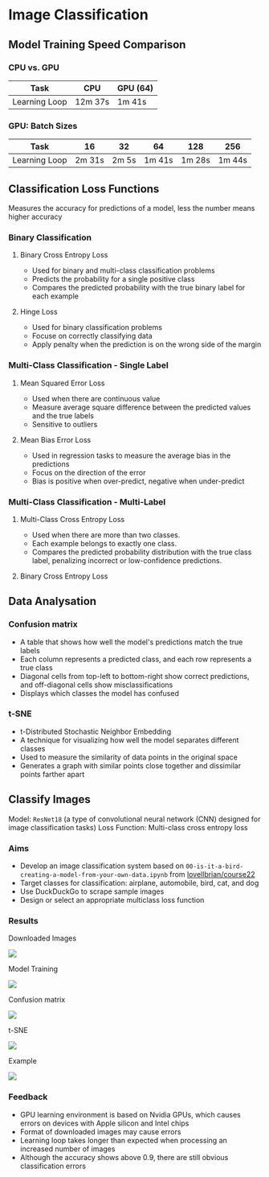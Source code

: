 # Image Classification

## Model Training Speed Comparison

### CPU vs. GPU

| **Task** | **CPU** | **GPU (64)** |
|-----|-----|-----|
| Learning Loop | 12m 37s | 1m 41s |

### GPU: Batch Sizes

| **Task** | **16** | **32** | **64** | **128** | **256** |
|-----|-----|-----|-----|-----|-----|
| Learning Loop | 2m 31s | 2m 5s | 1m 41s | 1m 28s | 1m 44s |

## Classification Loss Functions

Measures the accuracy for predictions of a model, less the number means higher accuracy

### Binary Classification

1. Binary Cross Entropy Loss
   - Used for binary and multi-class classification problems
   - Predicts the probability for a single positive class
   - Compares the predicted probability with the true binary label for each example
     
2. Hinge Loss
   - Used for binary classification problems
   - Focuse on correctly classifying data
   - Apply penalty when the prediction is on the wrong side of the margin

### Multi-Class Classification - Single Label

1. Mean Squared Error Loss
   - Used when there are continuous value
   - Measure average square difference between the predicted values and the true labels
   - Sensitive to outliers
   
2. Mean Bias Error Loss
   - Used in regression tasks to measure the average bias in the predictions
   - Focus on the direction of the error
   - Bias is positive when over-predict, negative when under-predict

### Multi-Class Classification - Multi-Label

1. Multi-Class Cross Entropy Loss
   - Used when there are more than two classes.
   - Each example belongs to exactly one class.
   - Compares the predicted probability distribution with the true class label, penalizing incorrect or low-confidence predictions.
     
2. Binary Cross Entropy Loss

## Data Analysation

### Confusion matrix

- A table that shows how well the model's predictions match the true labels
- Each column represents a predicted class, and each row represents a true class
- Diagonal cells from top-left to bottom-right show correct predictions, and off-diagonal cells show misclassifications
- Displays which classes the model has confused

### t-SNE

- t-Distributed Stochastic Neighbor Embedding
- A technique for visualizing how well the model separates different classes
- Used to measure the similarity of data points in the original space
- Generates a graph with similar points close together and dissimilar points farther apart

## Classify Images

Model: `ResNet18` (a type of convolutional neural network (CNN) designed for image classification tasks)
Loss Function: Multi-class cross entropy loss

### Aims

- Develop an image classification system based on `00-is-it-a-bird-creating-a-model-from-your-own-data.ipynb` from [lovellbrian/course22](https://github.com/lovellbrian/course22)
- Target classes for classification: airplane, automobile, bird, cat, and dog
- Use DuckDuckGo to scrape sample images
- Design or select an appropriate multiclass loss function

### Results

Downloaded Images

![](/images/study/elec4630-course22/classification_1.png)

Model Training

![](/images/study/elec4630-course22/classification_2.png)

Confusion matrix

![](/images/study/elec4630-course22/classification_3.png)

t-SNE

![](/images/study/elec4630-course22/classification_4.png)

Example

![](/images/study/elec4630-course22/classification_5.png)

### Feedback

- GPU learning environment is based on Nvidia GPUs, which causes errors on devices with Apple silicon and Intel chips
- Format of downloaded images may cause errors
- Learning loop takes longer than expected when processing an increased number of images
- Although the accuracy shows above 0.9, there are still obvious classification errors
